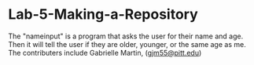 # Lab-5-Making-a-Repository
The "nameinput" is a program that asks the user for their name and age. Then it will tell the user if they are older, younger, or the same age as me. The contributers include Gabrielle Martin, (gjm55@pitt.edu)
